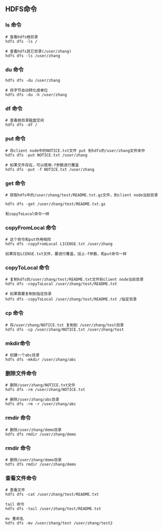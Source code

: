 ## HDFS命令
### ls 命令
```
# 查看hdfs根目录
hdfs dfs -ls /

# 查看hdfs其它目录(/user/zhang)
hdfs dfs -ls /user/zhang
```

### du 命令
```
hdfs dfs -du /user/zhang

# 将字节自动转化成单位
hdfs dfs -du -h /user/zhang
```
### df 命令
```
# 查看根目录磁盘空间
hdfs dfs -df /
```
### put 命令
```
# 将client node中的NOTICE.txt文件 put 到hdfs的/user/zhang文件夹中
hdfs dfs -put NOTICE.txt /user/zhang

# 如果文件存在，可以使用-f参数进行覆盖
hdfs dfs -put -f NOTICE.txt /user/zhang
```

### get 命令
```
# 获取hdfs中的/user/zhang/test/README.txt.gz文件，到client node当前目录

hdfs dfs -get /user/zhang/test/README.txt.gz

和copyToLocal命令一样
```

### copyFromLocal 命令


```
# 这个命令和put作用相同
hdfs dfs -copyFromLocal LICENSE.txt /user/zhang

如果存在LCENSE.txt文件，要进行覆盖，加上-f参数，和put命令一样
```
### copyToLocal 命令

```
# 复制hdfs的/user/zhang/test/README.txt文件到client node当前目录
hdfs dfs -copyToLocal /user/zhang/test/README.txt

# 如果需要复制到指定目录
hdfs dfs -copyToLocal /user/zhang/test/README.txt /指定目录
```
### cp 命令

```
# 将/user/zhang/NOTICE.txt 复制到 /user/zhang/test目录
hdfs dfs -cp /user/zhang/NOTICE.txt /user/zhang/test
```
### mkdir命令
```
# 创建一个abc目录
hdfs dfs -mkdir /user/zhang/abc
```
### 删除文件命令
```
# 删除/user/zhang/NOTICE.txt文件
hdfs dfs -rm /user/zhang/NOTICE.txt

# 删除/user/zhang/abc目录
hdfs dfs -rm -r /user/zhang/abc
```

### rmdir 命令
```
# 删除/user/zhang/demo目录
hdfs dfs rmdir /user/zhang/demo
```
### rmdir 命令
```
# 删除/user/zhang/demo目录
hdfs dfs rmdir /user/zhang/demo
```
### 查看文件命令
```
# 查看文件
hdfs dfs -cat /user/zhang/test/README.txt

tail 命令
hdfs dfs -tail /user/zhang/test/README.txt

mv 重命名
hdfs dfs -mv /user/zhang/test /user/zhang/test2
```





